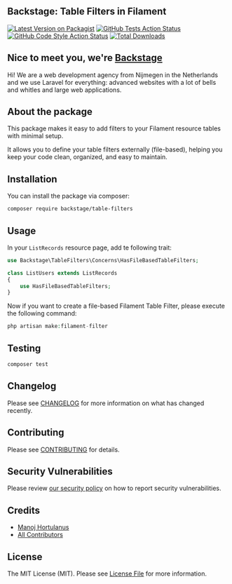 ## Backstage: Table Filters in Filament

[![Latest Version on Packagist](https://img.shields.io/packagist/v/backstage/table-filters.svg?style=flat-square)](https://packagist.org/packages/backstage/table-filters)
[![GitHub Tests Action Status](https://img.shields.io/github/actions/workflow/status/backstage/table-filters/run-tests.yml?branch=main&label=tests&style=flat-square)](https://github.com/backstage/table-filters/actions?query=workflow%3Arun-tests+branch%3Amain)
[![GitHub Code Style Action Status](https://img.shields.io/github/actions/workflow/status/backstage/table-filters/fix-php-code-styling.yml?branch=main&label=code%20style&style=flat-square)](https://github.com/backstage/table-filters/actions?query=workflow%3A"Fix+PHP+code+styling"+branch%3Amain)
[![Total Downloads](https://img.shields.io/packagist/dt/backstage/table-filters.svg?style=flat-square)](https://packagist.org/packages/backstage/table-filters)

## Nice to meet you, we're [Backstage](https://Backstage.nl)

Hi! We are a web development agency from Nijmegen in the Netherlands and we use Laravel for everything: advanced websites with a lot of bells and whitles and large web applications.

## About the package

This package makes it easy to add filters to your Filament resource tables with minimal setup.

It allows you to define your table filters externally (file-based), helping you keep your code clean, organized, and easy to maintain.


## Installation

You can install the package via composer:

```bash
composer require backstage/table-filters
```

## Usage

In your ``ListRecords`` resource page, add te following trait:
```php
use Backstage\TableFilters\Concerns\HasFileBasedTableFilters;

class ListUsers extends ListRecords
{
    use HasFileBasedTableFilters;
}
```

Now if you want to create a file-based Filament Table Filter, please execute the following command:
```php
php artisan make:filament-filter
```

## Testing

```bash
composer test
```

## Changelog

Please see [CHANGELOG](CHANGELOG.md) for more information on what has changed recently.

## Contributing

Please see [CONTRIBUTING](.github/CONTRIBUTING.md) for details.

## Security Vulnerabilities

Please review [our security policy](../../security/policy) on how to report security vulnerabilities.

## Credits

- [Manoj Hortulanus](https://github.com/arduinomaster22)
- [All Contributors](../../contributors)

## License

The MIT License (MIT). Please see [License File](LICENSE.md) for more information.
